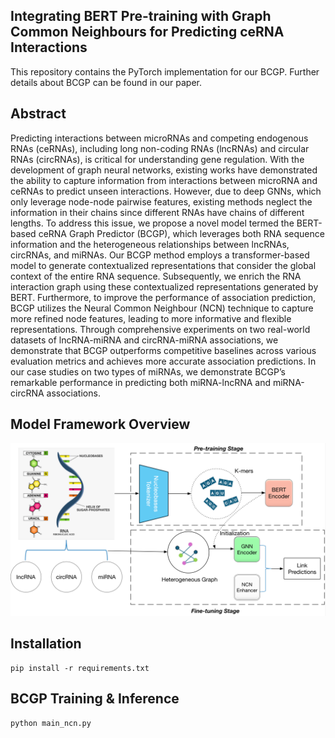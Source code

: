 ## Integrating BERT Pre-training with Graph Common Neighbours for Predicting ceRNA Interactions

This repository contains the PyTorch implementation for our BCGP. Further details about BCGP can be found in our paper.

## Abstract

Predicting interactions between microRNAs and competing endogenous RNAs (ceRNAs), including long non-coding RNAs (lncRNAs) and circular RNAs (circRNAs), is critical for understanding gene regulation. With the development of graph neural networks, existing works have demonstrated the ability to capture information from interactions between microRNA and ceRNAs to predict unseen interactions. However, due to deep GNNs, which only leverage node-node pairwise features, existing methods neglect the information in their chains since different RNAs have chains of different lengths.
To address this issue, we propose a novel model termed the BERT-based ceRNA Graph Predictor (BCGP), which leverages both RNA sequence information and the heterogeneous relationships between lncRNAs, circRNAs, and miRNAs. Our BCGP method employs a transformer-based model to generate contextualized representations that consider the global context of the entire RNA sequence. Subsequently, we enrich the RNA interaction graph using these contextualized representations generated by BERT. Furthermore, to improve the performance of association prediction, BCGP utilizes the Neural Common Neighbour (NCN) technique to capture more refined node features, leading to more informative and flexible representations.
Through comprehensive experiments on two real-world datasets of lncRNA-miRNA and circRNA-miRNA associations, we demonstrate that BCGP outperforms competitive baselines across various evaluation metrics and achieves more accurate association predictions. In our case studies on two types of miRNAs, we demonstrate BCGP’s remarkable performance in predicting both miRNA-lncRNA and miRNA-circRNA associations.

## Model Framework Overview

<p align="center">
  <img src="./pic/Model_Framework.png" alt="Model_Framework" width="1000"/>
</p>

## Installation

```shell
pip install -r requirements.txt
```

## BCGP Training & Inference 

```bash
python main_ncn.py 
```
